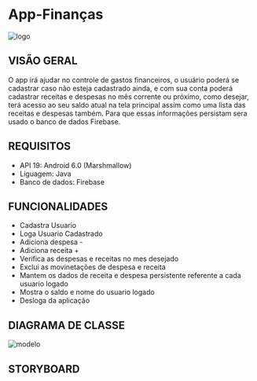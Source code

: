 # App-Finanças 
![logo](https://user-images.githubusercontent.com/33493260/52654878-1a452c80-2eda-11e9-9cee-b802348e0455.jpg)

## VISÃO GERAL 

O app irá ajudar no controle de gastos financeiros, o usuário poderá se cadastrar caso não esteja cadastrado ainda, e com sua conta poderá cadastrar receitas e despesas no mês corrente ou próximo, como desejar, terá acesso ao seu saldo atual na tela principal  assim como uma lista das receitas e despesas também. Para que essas informações persistam sera usado o banco de dados Firebase.

## REQUISITOS 

- API 19: Android 6.0 (Marshmallow)
- Liguagem: Java
- Banco de dados: Firebase 
  
## FUNCIONALIDADES

- Cadastra Usuario
- Loga Usuario Cadastrado 
- Adiciona despesa -
- Adiciona receita +
- Verifica as despesas e receitas no mes desejado
- Exclui as movinetações de despesa e receita
- Mantem os dados de receita e despesa persistente referente a cada usuario logado
- Mostra o saldo e nome do usuario logado
- Desloga da aplicação

## DIAGRAMA DE CLASSE

![modelo](https://user-images.githubusercontent.com/33493260/52659892-998c2d80-2ee5-11e9-84b9-24818a193322.png)

## STORYBOARD



 
 
 
   
  
 
  
